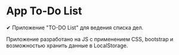 # App To-Do List
✔ Приложение "TO-DO List" для ведения списка дел.

Приложение разработано на JS с применением CSS, bootstrap и возможностью хранить данные в LocalStorage.
